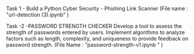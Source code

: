 Task 1 - Build a Python Cyber Security - Phishing Link Scanner (File name : "url-detection (3).ipynb" )

Task -2 -PASSWORD STRENGTH CHECKER Develop a tool to assess the strength of passwords entered by users. Implement algorithms to analyze factors such as length, complexity, and uniqueness to provide feedback on password strength. (File Name : "password-strength-v1.ipynb " )
